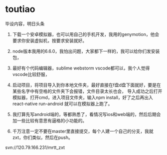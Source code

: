 # toutiao
毕设内容，明日头条

1. 下载一个安卓模拟器，也可以用自己的手机开发，我用的genymotion，他会要求你安装虚拟机，按要求安装就好。


2. node版本我用的6.6.0，我怕出问题，大家都下一样的，我可以给你们发安装包，


3. 最好有个代码编辑器，sublime webstorm vscode都可以，我个人觉得vscode比较舒服，


4. 启动项目，将项目导入到你本地文件夹，最好直接在f盘d盘下面就好，要是在某些名字中有空格的文件夹下会报错，文件目录太长也会，
导入成功之后打开模拟器，打开cmd，进入项目文件夹，输入npm install，好了之后再出入react-native run-android 就可以在模拟器上跑了。


5. 我打算先写android端的，等都熟悉了，看情况写ios和web端的，然后后期会加一些比较有意思有逼格的小功能的。

6. 千万注意一定不要在master里直接提交，每个人建一个自己的分支，我就zxt，你们类似，然后在push。


svn://120.79.166.231/mrtt_zxt
